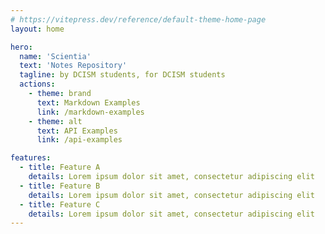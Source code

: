 ```yaml
---
# https://vitepress.dev/reference/default-theme-home-page
layout: home

hero:
  name: 'Scientia'
  text: 'Notes Repository'
  tagline: by DCISM students, for DCISM students
  actions:
    - theme: brand
      text: Markdown Examples
      link: /markdown-examples
    - theme: alt
      text: API Examples
      link: /api-examples

features:
  - title: Feature A
    details: Lorem ipsum dolor sit amet, consectetur adipiscing elit
  - title: Feature B
    details: Lorem ipsum dolor sit amet, consectetur adipiscing elit
  - title: Feature C
    details: Lorem ipsum dolor sit amet, consectetur adipiscing elit
---
```

